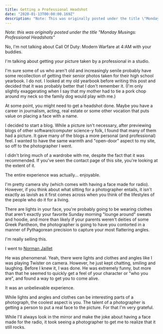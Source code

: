 ```yaml
---
title: Getting a Professional Headshot
date: "2020-01-13T00:00:00.169Z"
description: "Note: This was originally posted under the title \"Monday Musings: Professional Headshots\""
---
```


_Note: this was originally posted under the title "Monday Musings: Professional Headshots"_

No, I'm not talking about Call Of Duty: Modern Warfare at 4:AM with your buddies.

I'm talking about getting your picture taken by a professional in a studio.

I'm sure some of us who aren't old and increasingly senile probably have some recollection of getting their senior 
photos taken for their high school yearbook. I do not. I looked at my old yearbook before writing this post and decided 
that it was probably better that I don't remember it. (I'm only slightly exaggerating when I say that my mother had to 
tie a pork chop around my neck so the family dog would play with me.)

At some point, you might need to get a headshot done. Maybe you have a career in journalism, acting, real estate or some 
other vocation that puts value on placing a face with a name.

I decided to start a blog. While a picture isn't necessary, after previewing blogs of other software/computer science-y 
folk, I found that many of them had a picture. It gave many of the blogs a more personal (and professional) feel. I
wanted to have the same warmth and "open-door" aspect to my site, so off to the photographer I went.

I didn't bring much of a wardrobe with me, despite the fact that it was recommended. If you've seen the contact page of 
this site, you're looking at the extent of it.

The entire experience was actually... enjoyable.

I'm pretty camera shy (which comes with having a face made for radio). However, if you think about what sitting for a 
photographer entails, it isn't exactly as lavish as it first comes across when you think of the lifestyles of the people 
who do it for a living.

There are lights in your face, you're probably going to be wearing clothes that aren't exactly your favorite Sunday 
morning "lounge around" sweats and hoodie, and more than likely if your parents weren't deities of some Greek Pantheon, 
the photographer is going to have you contorted in a manner of Pythagorean precision to capture your most flattering 
angles.

I'm really selling this.

I went to [Norman Jaillet](https://www.normanjailletphotography.com/)

He was phenomenal. Yeah, there were lights and clothes and angles like I was playing Twister on camera. However, he 
just kept chatting, smiling and laughing. Before I knew it, I was done. He was extremely funny, but more than that he 
seemed to quickly get a feel of your character or "who you are", and found a way to get you to come alive.

It was an unbelievable experience.

While lights and angles and clothes can be interesting parts of a photograph, the coolest aspect is you. The talent of a 
photographer is getting a person to put a real face to the picture. For that I'm very grateful.

While I'll always look in the mirror and make the joke about having a face made for the radio, it took seeing a 
photographer to get me to realize that it still rocks.